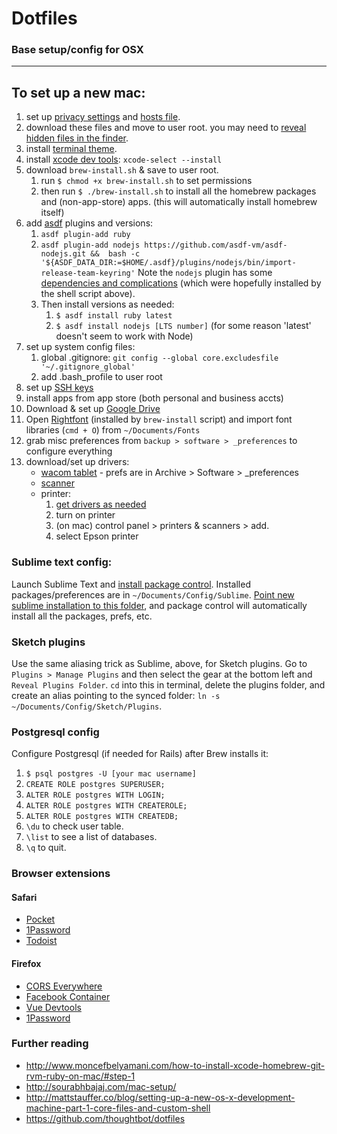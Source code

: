 # Dotfiles
### Base setup/config for OSX 

----

## To set up a new mac:

1. set up [privacy settings](https://spreadprivacy.com/mac-privacy-tips-13395592a9b4) and [hosts file](https://someonewhocares.org/hosts/hosts).
1. download these files and move to user root. you may need to [reveal hidden files in the finder](http://ianlunn.co.uk/articles/quickly-showhide-hidden-files-mac-os-x-mavericks/).
1. install [terminal theme](https://github.com/robinbentley/oceanic-next-macos-terminal).
2. install [xcode dev tools](http://www.moncefbelyamani.com/how-to-install-xcode-homebrew-git-rvm-ruby-on-mac/#step-1): `xcode-select --install`
3. download `brew-install.sh` & save to user root. 
    1. run `$ chmod +x brew-install.sh` to set permissions
    2. then run `$ ./brew-install.sh` to install all the homebrew packages and (non-app-store) apps. (this will automatically install homebrew itself)
4. add [asdf](https://asdf-vm.com/#/core-manage-plugins) plugins and versions: 
    1. `asdf plugin-add ruby`
    2. `asdf plugin-add nodejs https://github.com/asdf-vm/asdf-nodejs.git &&  bash -c '${ASDF_DATA_DIR:=$HOME/.asdf}/plugins/nodejs/bin/import-release-team-keyring'` Note the `nodejs` plugin has some [dependencies and complications](https://github.com/asdf-vm/asdf-nodejs) (which were hopefully installed by the shell script above). 
    3. Then install versions as needed:
        1. `$ asdf install ruby latest`
        2. `$ asdf install nodejs [LTS number]` (for some reason 'latest' doesn't seem to work with Node)
3. set up system config files:
    1. global .gitignore: `git config --global core.excludesfile '~/.gitignore_global'`
    2. add .bash_profile to user root
4. set up [SSH keys](https://help.github.com/articles/generating-ssh-keys/)
5. install apps from app store (both personal and business accts)
7. Download & set up [Google Drive](https://support.google.com/drive/answer/7329379?hl=en)
8. Open [Rightfont](https://rightfontapp.com) (installed by `brew-install` script) and import font libraries (`cmd + O`) from `~/Documents/Fonts`
9. grab misc preferences from `backup > software > _preferences` to configure everything
10. download/set up drivers:
    - [wacom tablet](http://wacom.com/en-us/support/product-support/drivers) - prefs are in Archive > Software > \_preferences
    - [scanner](http://www.epson.com/cgi-bin/Store/support/supDetail.jsp?oid=88368&infoType=Downloads)
    - printer:
      1. [get drivers as needed](http://www.epson.com/cgi-bin/Store/support/supDetail.jsp?oid=233679&infoType=Downloads&platform=OSF_W_8-32)
      2. turn on printer
      3. (on mac) control panel > printers & scanners > add.
      4. select Epson printer

### Sublime text config:
Launch Sublime Text and [install package control](https://packagecontrol.io/installation#st3). Installed packages/preferences are in `~/Documents/Config/Sublime`. [Point new sublime installation to this folder](https://sublime.wbond.net/docs/syncing#dropbox-osx), and package control will automatically install all the packages, prefs, etc.

### Sketch plugins
Use the same aliasing trick as Sublime, above, for Sketch plugins. Go to `Plugins > Manage Plugins` and then select the gear at the bottom left and `Reveal Plugins Folder`. `cd` into this in terminal, delete the plugins folder, and create an alias pointing to the synced folder: `ln -s ~/Documents/Config/Sketch/Plugins`.

### Postgresql config
Configure Postgresql (if needed for Rails) after Brew installs it:

1. `$ psql postgres -U [your mac username]`
2. `CREATE ROLE postgres SUPERUSER;`
3. `ALTER ROLE postgres WITH LOGIN;`
4. `ALTER ROLE postgres WITH CREATEROLE;`
5. `ALTER ROLE postgres WITH CREATEDB;`
6. `\du` to check user table.
7. `\list` to see a list of databases.
8. `\q` to quit.

### Browser extensions

#### Safari
- [Pocket](https://getpocket.com/safari/)
- [1Password](https://agilebits.com/onepassword/extensions)
- [Todoist](https://apps.apple.com/us/app/todoist-to-do-list-tasks/id585829637?mt=12)

#### Firefox
- [CORS Everywhere](https://addons.mozilla.org/en-US/firefox/addon/cors-everywhere/)
- [Facebook Container](https://addons.mozilla.org/en-US/firefox/addon/facebook-container/)
- [Vue Devtools](https://addons.mozilla.org/en-US/firefox/addon/vue-js-devtools/)
- [1Password](https://1password.com/browsers/firefox/)

### Further reading
- http://www.moncefbelyamani.com/how-to-install-xcode-homebrew-git-rvm-ruby-on-mac/#step-1
- http://sourabhbajaj.com/mac-setup/
- http://mattstauffer.co/blog/setting-up-a-new-os-x-development-machine-part-1-core-files-and-custom-shell
- https://github.com/thoughtbot/dotfiles
